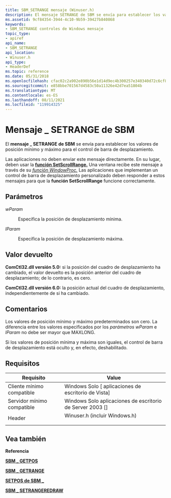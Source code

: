 ```yaml
---
title: SBM_SETRANGE mensaje (Winuser.h)
description: El mensaje SETRANGE de SBM se envía para establecer los valores de posición mínimo y máximo \_ para el control de barra de desplazamiento.
ms.assetid: 9cf84354-3944-4c10-9b59-39427b840868
keywords:
- SBM_SETRANGE controles de Windows mensaje
topic_type:
- apiref
api_name:
- SBM_SETRANGE
api_location:
- Winuser.h
api_type:
- HeaderDef
ms.topic: reference
ms.date: 05/31/2018
ms.openlocfilehash: cfac02c2a902e890b56e1d14d9ec4b300257e340340d72c6cf80e17488afe3e1
ms.sourcegitcommit: e858bbe701567d4583c50a11326e42d7ea51804b
ms.translationtype: MT
ms.contentlocale: es-ES
ms.lasthandoff: 08/11/2021
ms.locfileid: "119914325"
---
```

# <a name="sbm_setrange-message"></a>Mensaje \_ SETRANGE de SBM

El **mensaje \_ SETRANGE de SBM** se envía para establecer los valores de posición mínimo y máximo para el control de barra de desplazamiento.

Las aplicaciones no deben enviar este mensaje directamente. En su lugar, deben usar la [**función SetScrollRange.**](/windows/desktop/api/Winuser/nf-winuser-setscrollrange) Una ventana recibe este mensaje a través de su [*función WindowProc.*](/previous-versions/windows/desktop/legacy/ms633573(v=vs.85)) Las aplicaciones que implementan un control de barra de desplazamiento personalizado deben responder a estos mensajes para que la **función SetScrollRange** funcione correctamente.

## <a name="parameters"></a>Parámetros

<dl> <dt>

*wParam* 
</dt> <dd>

Especifica la posición de desplazamiento mínima.

</dd> <dt>

*lParam* 
</dt> <dd>

Especifica la posición de desplazamiento máxima.

</dd> </dl>

## <a name="return-value"></a>Valor devuelto

**ComCtl32.dll versión 5.0:** si la posición del cuadro de desplazamiento ha cambiado, el valor devuelto es la posición anterior del cuadro de desplazamiento; de lo contrario, es cero.

**ComCtl32.dll versión 6.0:** la posición actual del cuadro de desplazamiento, independientemente de si ha cambiado.

## <a name="remarks"></a>Comentarios

Los valores de posición mínimo y máximo predeterminados son cero. La diferencia entre los valores especificados por los *parámetros wParam* e *lParam* no debe ser mayor que MAXLONG.

Si los valores de posición mínima y máxima son iguales, el control de barra de desplazamiento está oculto y, en efecto, deshabilitado.

## <a name="requirements"></a>Requisitos



| Requisito | Value |
|-------------------------------------|----------------------------------------------------------------------------------------------------------|
| Cliente mínimo compatible<br/> | Windows Solo \[ aplicaciones de escritorio de Vista\]<br/>                                                           |
| Servidor mínimo compatible<br/> | Windows Solo aplicaciones de escritorio de Server 2003 \[\]<br/>                                                     |
| Header<br/>                   | <dl> <dt>Winuser.h (incluir Windows.h)</dt> </dl> |



## <a name="see-also"></a>Vea también

<dl> <dt>

**Referencia**
</dt> <dt>

[**SBM \_ GETPOS**](sbm-getpos.md)
</dt> <dt>

[**SBM \_ GETRANGE**](sbm-getrange.md)
</dt> <dt>

[**SETPOS de SBM \_**](sbm-setpos.md)
</dt> <dt>

[**SBM \_ SETRANGEREDRAW**](sbm-setrangeredraw.md)
</dt> </dl>

 

